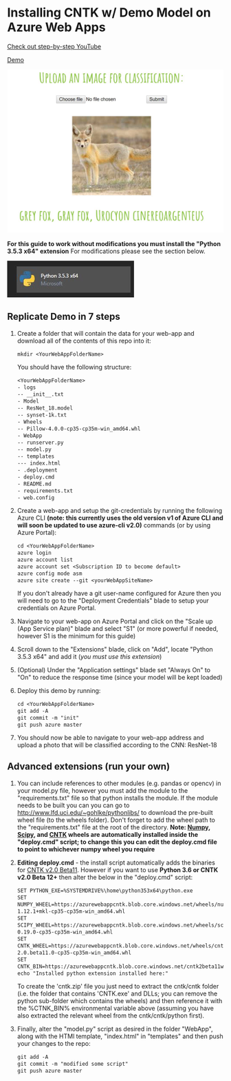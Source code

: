 # Installing CNTK w/ Demo Model on Azure Web Apps

[Check out step-by-step YouTube](https://youtu.be/nMZ8lTo-96k)

[Demo](http://cntkwebappik.azurewebsites.net)

![Demo](readme_example.JPG)

**For this guide to work without modifications you must install the "Python 3.5.3 x64" extension** For modifications please see the section below.

![Demo](requirement.JPG)

## Replicate Demo in 7 steps

1. Create a folder that will contain the data for your web-app and download all of the contents of this repo into it:
	```
	mkdir <YourWebAppFolderName>
	```
	You should have the following structure:
	```
	<YourWebAppFolderName>
	- logs
	-- __init__.txt
	- Model
	-- ResNet_18.model
	-- synset-1k.txt
	- Wheels
	-- Pillow-4.0.0-cp35-cp35m-win_amd64.whl
	- WebApp
	-- runserver.py
	-- model.py
	-- templates
	--- index.html
	- .deployment
	- deploy.cmd
	- README.md
	- requirements.txt
	- web.config
	```

2. Create a web-app and setup the git-credentials by running the following Azure CLI **(note: this currently uses the old version v1 of Azure CLI and will soon be updated to use azure-cli v2.0)** commands (or by using Azure Portal):
	```
	cd <YourWebAppFolderName>
	azure login
	azure account list
	azure account set <Subscription ID to become default>
	azure config mode asm
	azure site create --git <yourWebAppSiteName>
	```

	If you don't already have a git user-name configured for Azure then you will need to go to the "Deployment Credentials" blade to setup your credentials on Azure Portal.

3. Navigate to your web-app on Azure Portal and click on the "Scale up (App Service plan)" blade and select "S1" (or more powerful if needed, however S1 is the minimum for this guide)

4. Scroll down to the "Extensions" blade, click on "Add", locate "Python 3.5.3 x64" and add it (*you must use this extension*)

5. (Optional) Under the "Application settings" blade set "Always On" to "On" to reduce the response time (since your model will be kept loaded)

6. Deploy this demo by running:
	```
	cd <YourWebAppFolderName>
	git add -A
	git commit -m "init"
	git push azure master
	```
7. You should now be able to navigate to your web-app address and upload a photo that will be classified according to the CNN: ResNet-18

## Advanced extensions (run your own)

1. You can include references to other modules (e.g. pandas or opencv) in your model.py file, however you must add the module to the "requirements.txt" file so that python installs the module. If the module needs to be built you can you can go to http://www.lfd.uci.edu/~gohlke/pythonlibs/ to download the pre-built wheel file (to the wheels folder). Don't forget to add the wheel path to the  "requirements.txt" file at the root of the directory. **Note: [Numpy](https://azurewebappcntk.blob.core.windows.net/wheels/numpy-1.12.1+mkl-cp35-cp35m-win_amd64.whl), [Scipy](https://azurewebappcntk.blob.core.windows.net/wheels/scipy-0.19.0-cp35-cp35m-win_amd64.whl), and [CNTK](https://azurewebappcntk.blob.core.windows.net/wheels/cntk-2.0.beta11.0-cp35-cp35m-win_amd64.whl) wheels are automatically installed inside the "deploy.cmd" script; to change this you can edit the deploy.cmd file to point to whichever numpy wheel you require**	

2. **Editing deploy.cmd** -  the install script automatically adds the binaries for [CNTK v2.0 Beta11](https://azurewebappcntk.blob.core.windows.net/cntk2beta11win/cntk.zip). However if you want to use **Python 3.6 or CNTK v2.0 Beta 12+** then alter the below in the "deploy.cmd" script:
	```
	SET PYTHON_EXE=%SYSTEMDRIVE%\home\python353x64\python.exe
	SET NUMPY_WHEEL=https://azurewebappcntk.blob.core.windows.net/wheels/numpy-1.12.1+mkl-cp35-cp35m-win_amd64.whl
	SET SCIPY_WHEEL=https://azurewebappcntk.blob.core.windows.net/wheels/scipy-0.19.0-cp35-cp35m-win_amd64.whl
	SET CNTK_WHEEL=https://azurewebappcntk.blob.core.windows.net/wheels/cntk-2.0.beta11.0-cp35-cp35m-win_amd64.whl
	SET CNTK_BIN=https://azurewebappcntk.blob.core.windows.net/cntk2beta11win/cntk.zip
	echo "Installed python extension installed here:"
	``` 
	To create the 'cntk.zip' file you just need to extract the cntk/cntk folder (i.e. the folder that contains 'CNTK.exe' and DLLs; you can remove the python sub-folder which contains the wheels) and then reference it with the %CTNK_BIN% environmental variable above (assuming you have also extracted the relevant wheel from the cntk/cntk/python first).

3. Finally, alter the "model.py" script as desired in the folder "WebApp", along with the HTMl template, "index.html" in "templates" and then push your changes to the repo:
	```
	git add -A
	git commit -m "modified some script"
	git push azure master
	```